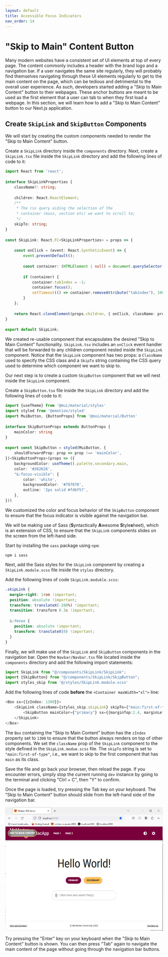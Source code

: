 ```yaml
---
layout: default
title: Accessible Focus Indicators
nav_order: 14
---
```

# "Skip to Main" Content Button

Many modern websites have a consistent set of UI elements at top of every page. The content commonly includes a header with the brand logo and a navigation bar. If a user navigates the same site regularly, they will probably find themselves navigating through these UI elements regularly to get to the main content on the page, which can be tedious and detrimental to the overall user experience. As such, developers started adding a "Skip to Main Content" button to their webpages. These anchor buttons are meant to be used as the first element that a user can tab to when they first load a webpage. In this section, we will learn how to add a "Skip to Main Content" button to our Next.js application.

## Create `SkipLink` and `SkipButton` Components
We will start by creating the custom components needed to render the "Skip to Main Content" button.

Create a `SkipLink` directory inside the `components` directory. Next, create a `SkipLink.tsx` file inside the `SkipLink` directory and add the following lines of code to it:

```ts
import React from 'react';

interface SkipLinkProperties {
    className?: string;

    children: React.ReactElement;
    /**
     * The css query aiding the selection of the
     * container (main, section etc) we want to scroll to;
     */
    skipTo: string;
}

const SkipLink: React.FC<SkipLinkProperties> = props => {

    const onClick = (event: React.SyntheticEvent) => {
        event.preventDefault();

        const container: (HTMLElement | null) = document.querySelector(props.skipTo);

        if (container) {
            container.tabIndex = -1;
            container.focus();
            setTimeout(() => container.removeAttribute("tabindex"), 1000);
        }
    };

    return React.cloneElement(props.children, { onClick, className: props.className });
}

export default SkipLink;
```

We created re-usable component that encapsulates the desired "Skip to Main Content" functionality. `SkipLink.tsx` includes an `onClick` event handler that will be forwarded to any children component nested inside the `SkipLink` component. Notice that the `SkipLink` component has two props: a `ClassName` used to specify the CSS class and a `SkipTo` string containing the CSS query used to determine which component we want to skip to. 

Our next step is to create a custom `SkipButton` component that we will nest inside the `SkipLink` component.

Create a `SkipButton.tsx` file inside the `SkipLink` directory and add the following lines of code to it:

```ts
import {useTheme} from '@mui/material/styles'
import styled from '@emotion/styled'
import MuiButton, {ButtonProps} from '@mui/material/Button'

interface SkipButtonProps extends ButtonProps {
    mainColor: string
}

export const SkipButton = styled(MuiButton, {
    shouldForwardProp: prop => prop !== 'mainColor',
})<SkipButtonProps>(props => ({
    backgroundColor: useTheme().palette.secondary.main,
    color: '#262626',
    "&:focus-visible": {
        color: 'white',
        backgroundColor: '#707070',
        outline: '2px solid #fdbf57',
    },
}))
```

We customized the color and focus behavior of the `SkipButton` component to ensure that the focus indicator is visible against the navigation bar.

We will be making use of Sass (**S**yntactically **A**wesome **S**tyle**s**heet), which is an extension of CSS, to ensure that the `SkipLink` components slides on the screen from the left-hand side.

Start by installing the `sass` package using `npm`:
```shell
npm i sass
```

Next, add the Sass styles for the `SkipLink` component by creating a `SkipLink.module.scss` file inside the `styles` directory.

Add the following lines of code `SkipLink.modukle.scss`:
```scss
.skipLink {  
  margin-right: 1rem !important;  
  position: absolute !important;  
  transform: translateX(-200%) !important;  
  transition: transform 0.3s !important;  
  
  &:focus {  
    position: absolute !important;  
    transform: translateX(0) !important;  
  }  
}
```

Finally, we will make use of the `SkipLink` and `SkipButton` components in the navigation bar. Open the `Navbar/Navbar.tsx` file located inside the `components` directory and add the following import statements:
```ts
import SkipLink from "@/components/SkipLink/SkipLink";  
import {SkipButton} from "@/components/SkipLink/SkipButton";  
import styles_skip from '@/styles/SkipLink.module.scss'
```

Add the following lines of code **before** the `<Container maxWidth="xl">` line:

```ts
<Box sx={{zIndex: 1300}}>
	<SkipLink className={styles_skip.skipLink} skipTo={"main:first-of-type"}>
		<SkipButton mainColor={"primary"} sx={{marginTop:2.4, marginLeft:2, color: 'white'}}>Skip to main content</SkipButton>
	</SkipLink>
</Box>
```

The `Box` containing the "Skip to Main Content" button has the `zIndex` property set to `1300` to ensure that the button always renders on top of other components. We set the `className` prop of the `SkipLink` component to the style defined in the `SkipLink.modue.scss` file. The `skipTo` string is set to `"main:first-of-type"`, i.e., we want to skip to the first component that has `main` as its class.

Save the file and go back your browser, then reload the page. If you encounter errors, simply stop the current running `dev` instance by going to the terminal and clicking "Ctrl + C", then "Y" to confirm. 

Once the page is loaded, try pressing the Tab key on your keyboard. The "Skip to Main Content" button should slide from the left-hand side of the navigation bar.

![skip-to-main](assets/img/skip-to-main.png)

Try pressing the "Enter" key on your keyboard when the "Skip to Main Content" button is shown. You can then press "Tab" again to navigate the main content of the page without going through the navigation bar buttons.


